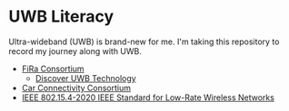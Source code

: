 # UWB Literacy
Ultra-wideband (UWB) is brand-new for me. I'm taking this repository to record my journey along with UWB.

- [FiRa Consortium](https://www.firaconsortium.org)
  - [Discover UWB Technology](https://www.firaconsortium.org/discover)
- [Car Connectivity Consortium](https://carconnectivity.org)
- [IEEE 802.15.4-2020 IEEE Standard for Low-Rate Wireless Networks](https://standards.ieee.org/ieee/802.15.4/7029/)
